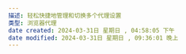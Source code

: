 ```yaml
---
描述: 轻松快捷地管理和切换多个代理设置
类型: 浏览器代理
date created: 2024-03-31日 星期日 , 04:58:05 下午
date modified: 2024-03-31日 星期日 , 09:36:01 晚上
---
```

